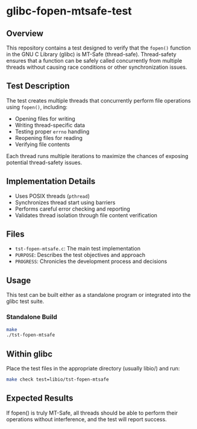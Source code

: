 # glibc-fopen-mtsafe-test

## Overview
This repository contains a test designed to verify that the `fopen()` function in the GNU C Library (glibc) is MT-Safe (thread-safe). Thread-safety ensures that a function can be safely called concurrently from multiple threads without causing race conditions or other synchronization issues.

## Test Description
The test creates multiple threads that concurrently perform file operations using `fopen()`, including:
- Opening files for writing
- Writing thread-specific data
- Testing proper `errno` handling
- Reopening files for reading
- Verifying file contents

Each thread runs multiple iterations to maximize the chances of exposing potential thread-safety issues.

## Implementation Details
- Uses POSIX threads (`pthread`)
- Synchronizes thread start using barriers
- Performs careful error checking and reporting
- Validates thread isolation through file content verification

## Files
- `tst-fopen-mtsafe.c`: The main test implementation
- `PURPOSE`: Describes the test objectives and approach
- `PROGRESS`: Chronicles the development process and decisions

## Usage
This test can be built either as a standalone program or integrated into the glibc test suite.

### Standalone Build
```bash
make
./tst-fopen-mtsafe
```

## Within glibc
Place the test files in the appropriate directory (usually libio/) and run:
```bash
make check test=libio/tst-fopen-mtsafe
```

## Expected Results
If fopen() is truly MT-Safe, all threads should be able to perform their operations without interference, and the test will report success.

